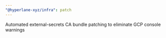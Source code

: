 ```yaml
---
"@hyperlane-xyz/infra": patch
---
```


Automated external-secrets CA bundle patching to eliminate GCP console warnings
